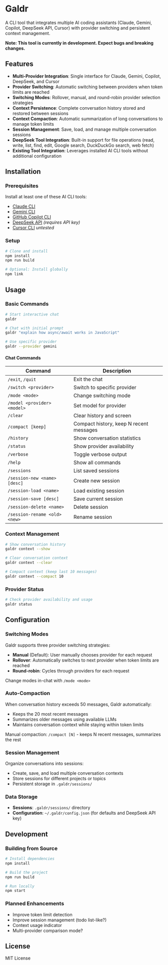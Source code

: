 # Galdr

A CLI tool that integrates multiple AI coding assistants (Claude, Gemini, Copilot, DeepSeek API, Cursor) with provider switching and persistent context management.

**Note: This tool is currently in development. Expect bugs and breaking changes.**

## Features

- **Multi-Provider Integration**: Single interface for Claude, Gemini, Copilot, DeepSeek, and Cursor
- **Provider Switching**: Automatic switching between providers when token limits are reached
- **Switching Modes**: Rollover, manual, and round-robin provider selection strategies
- **Context Persistence**: Complete conversation history stored and restored between sessions
- **Context Compaction**: Automatic summarization of long conversations to manage token limits
- **Session Management**: Save, load, and manage multiple conversation sessions
- **DeepSeek Tool Integration**: Built-in support for file operations (read, write, list, find, edit, Google search, DuckDuckGo search, web fetch)
- **Existing Tool Integration**: Leverages installed AI CLI tools without additional configuration

## Installation

### Prerequisites

Install at least one of these AI CLI tools:

- [Claude CLI](https://claude.com/claude-code)
- [Gemini CLI](https://github.com/google/generative-ai-cli)
- [GitHub Copilot CLI](https://githubnext.com/projects/copilot-cli)
- [DeepSeek API](https://platform.deepseek.com) *(requires API key)*
- [Cursor CLI](https://www.cursor.com) *untested*

### Setup

```bash
# Clone and install
npm install
npm run build

# Optional: Install globally
npm link
```

## Usage

### Basic Commands

```bash
# Start interactive chat
galdr

# Chat with initial prompt
galdr "explain how async/await works in JavaScript"

# Use specific provider
galdr --provider gemini
```

#### Chat Commands

| Command | Description |
|---------|-------------|
| `/exit`, `/quit` | Exit the chat |
| `/switch <provider>` | Switch to specific provider |
| `/mode <mode>` | Change switching mode |
| `/model <provider> <model>` | Set model for provider |
| `/clear` | Clear history and screen |
| `/compact [keep]` | Compact history, keep N recent messages |
| `/history` | Show conversation statistics |
| `/status` | Show provider availability |
| `/verbose` | Toggle verbose output |
| `/help` | Show all commands |
| `/sessions` | List saved sessions |
| `/session-new <name> [desc]` | Create new session |
| `/session-load <name>` | Load existing session |
| `/session-save [desc]` | Save current session |
| `/session-delete <name>` | Delete session |
| `/session-rename <old> <new>` | Rename session |

### Context Management

```bash
# Show conversation history
galdr context --show

# Clear conversation context
galdr context --clear

# Compact context (keep last 10 messages)
galdr context --compact 10
```

### Provider Status

```bash
# Check provider availability and usage
galdr status
```

## Configuration

### Switching Modes

Galdr supports three provider switching strategies:

- **Manual** (Default): User manually chooses provider for each request
- **Rollover**: Automatically switches to next provider when token limits are reached
- **Round-robin**: Cycles through providers for each request

Change modes in-chat with `/mode <mode>`

### Auto-Compaction

When conversation history exceeds 50 messages, Galdr automatically:
- Keeps the 20 most recent messages
- Summarizes older messages using available LLMs
- Maintains conversation context while staying within token limits

Manual compaction: `/compact [N]` - keeps N recent messages, summarizes the rest

### Session Management

Organize conversations into sessions:
- Create, save, and load multiple conversation contexts
- Store sessions for different projects or topics
- Persistent storage in `.galdr/sessions/`

### Data Storage

- **Sessions**: `.galdr/sessions/` directory
- **Configuration**: `~/.galdr/config.json` (for defaults and DeepSeek API key)

## Development

### Building from Source

```bash
# Install dependencies
npm install

# Build the project
npm run build

# Run locally
npm start
```

### Planned Enhancements

- Improve token limit detection
- Improve session management (todo list-like?)
- Context usage indicator
- Multi-provider comparison mode?

## License

MIT License
